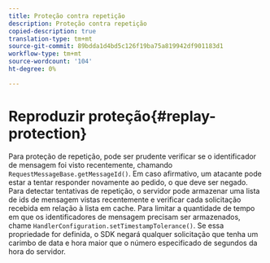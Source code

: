 ```yaml
---
title: Proteção contra repetição
description: Proteção contra repetição
copied-description: true
translation-type: tm+mt
source-git-commit: 89bdda1d4bd5c126f19ba75a819942df901183d1
workflow-type: tm+mt
source-wordcount: '104'
ht-degree: 0%

---
```



# Reproduzir proteção{#replay-protection}

Para proteção de repetição, pode ser prudente verificar se o identificador de mensagem foi visto recentemente, chamando `RequestMessageBase.getMessageId()`. Em caso afirmativo, um atacante pode estar a tentar responder novamente ao pedido, o que deve ser negado. Para detectar tentativas de repetição, o servidor pode armazenar uma lista de ids de mensagem vistas recentemente e verificar cada solicitação recebida em relação à lista em cache. Para limitar a quantidade de tempo em que os identificadores de mensagem precisam ser armazenados, chame `HandlerConfiguration.setTimestampTolerance()`. Se essa propriedade for definida, o SDK negará qualquer solicitação que tenha um carimbo de data e hora maior que o número especificado de segundos da hora do servidor.
